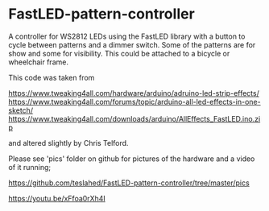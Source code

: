 # FastLED-pattern-controller
A controller for WS2812 LEDs using the FastLED library with a button to cycle between patterns and a dimmer switch. Some of the patterns are for show and some for visibility. This could be attached to a bicycle or wheelchair frame.


This code was taken from 

  https://www.tweaking4all.com/hardware/arduino/adruino-led-strip-effects/ 
  https://www.tweaking4all.com/forums/topic/arduino-all-led-effects-in-one-sketch/
  https://www.tweaking4all.com/downloads/arduino/AllEffects_FastLED.ino.zip
  
and altered slightly by Chris Telford.

Please see 'pics' folder on github for pictures of the hardware and a video of it running;

https://github.com/teslahed/FastLED-pattern-controller/tree/master/pics

https://youtu.be/xFfoa0rXh4I
